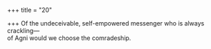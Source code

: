 +++
title = "20"

+++
Of the undeceivable, self-empowered messenger who is always  
crackling—  
of Agni would we choose the comradeship.  